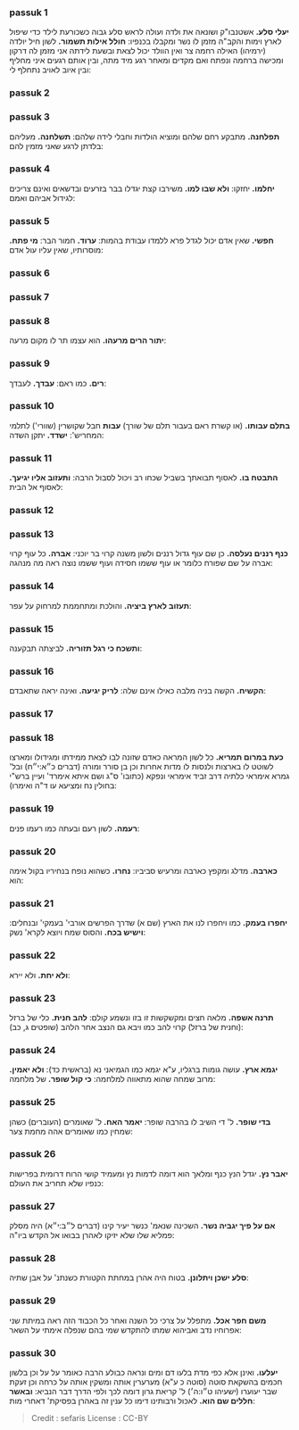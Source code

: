 
### passuk 1
<b>יעלי סלע.</b> אשטנבו"ק ושונאה את ולדה ועולה לראש סלע גבוה כשכורעת לילד כדי שיפול לארץ וימות והקב"ה מזמן לו נשר ומקבלו בכנפיו:
<b>חולל אילות תשמור.</b> לשון חיל יולדה (ירמיהו) האילה רחמה צר ואין הוולד יכול לצאת ובשעת לידתה אני מזמן לה דרקון ומכישה ברחמה ונפתח ואם מקדים ומאחר רגע מיד מתה, ובין אותם רגעים איני מחליף ובין איוב לאויב נתחלף לי:

### passuk 2

### passuk 3
<b>תפלחנה.</b> מתבקע רחם שלהם ומוציא הולדות וחבלי לידה שלהם:
<b>תשלחנה.</b> מעליהם בלדתן לרגע שאני מזמין להם:

### passuk 4
<b>יחלמו.</b> יחזקו:
<b>ולא שבו למו.</b> משירבו קצת יגדלו בבר בזרעים ובדשאים ואינם צריכים לגידול אביהם ואמם:

### passuk 5
<b>חפשי.</b> שאין אדם יכול לגדל פרא ללמדו עבודת בהמות:
<b>ערוד.</b> חמור הבר:
<b>מי פתח.</b> מוסרותיו, שאין עליו עול אדם:

### passuk 6

### passuk 7

### passuk 8
<b>יתור הרים מרעהו.</b> הוא עצמו תר לו מקום מרעה:

### passuk 9
<b>רים.</b> כמו ראם:
<b>עבדך.</b> לעבדך:

### passuk 10
<b>בתלם עבותו.</b> (או קשרת ראם בעבור תלם של שורך) <b>עבות</b> חבל שקושרין (שוורי') לתלמי המחריש':
<b>ישדד.</b> יתקן השדה:

### passuk 11
<b>התבטח בו.</b> לאסוף תבואתך בשביל שכחו רב ויכול לסבול הרבה:
<b>ותעזוב אליו יגיעך.</b> לאסוף אל הבית:

### passuk 12

### passuk 13
<b>כנף רננים נעלסה.</b> כן שם עוף גדול רננים ולשון משנה קרוי בר יוכני:
<b>אברה.</b> כל עוף קרוי אברה על שם שפורח כלומר או עוף ששמו חסידה ועוף ששמו נוצה ראה מה מנהגה:

### passuk 14
<b>תעזוב לארץ ביציה.</b> והולכת ומתחממת למרחוק על עפר:

### passuk 15
<b>ותשכח כי רגל תזוריה.</b> לביצתה תבקענה:

### passuk 16
<b>הקשיח.</b> הקשה בניה מלבה כאילו אינם שלה:
<b>לריק יגיעה.</b> ואינה יראה שתאבדם:

### passuk 17

### passuk 18
<b>כעת במרום תמריא.</b> כל לשון המראה כאדם שזונה לבו לצאת ממידתו ומגידולו ומארצו לשוטט לו בארצות ולנסות לו מדות אחרות וכן בן סורר ומורה (דברים כ״א:י״ח) ובל' גמרא אימראי כלתיה דרב זביד אימראי ונפקא (כתובו' ס"ג ושם איתא אימרד' ועיין ברש"י בחולין נח ומציעא עו ד"ה ואימרו):

### passuk 19
<b>רעמה.</b> לשון רעם ובעתה כמו רעמו פנים:

### passuk 20
<b>כארבה.</b> מדלג ומקפץ כארבה ומרעיש סביביו:
<b>נחרו.</b> כשהוא נופח בנחיריו בקול אימה הוא:

### passuk 21
<b>יחפרו בעמק.</b> כמו ויחפרו לנו את הארץ (שם א) שדרך הפרשים אורבי' בעמקי' ובנחלים:
<b>וישיש בכח.</b> והסוס שמח ויוצא לקרא' נשק:

### passuk 22
<b>ולא יחת.</b> ולא יירא:

### passuk 23
<b>תרנה אשפה.</b> מלאה חצים ומקשקשות זו בזו ונשמע קולם:
<b>להב חנית.</b> כלי של ברזל (וחנית של ברזל) קרוי להב כמו ויבא גם הנצב אחר הלהב (שופטים ג, כב):

### passuk 24
<b>יגמא ארץ.</b> עושה גומות ברגליו, ע"א יגמא כמו הגמיאני נא (בראשית כד):
<b>ולא יאמין.</b> מרוב שמחה שהוא מתאווה למלחמה:
<b>כי קול שופר.</b> של מלחמה:

### passuk 25
<b>בדי שופר.</b> ל' די השיב לו בהרבה שופר:
<b>יאמר האח.</b> ל' שאומרים (העוברים) כשהן שמחין כמו שאומרים אהה מחמת צער:

### passuk 26
<b>יאבר נץ.</b> יגדל הנץ כנף ומלאך הוא דומה לדמות נץ ומעמיד קושי הרוח דרומית בפרישות כנפיו שלא תחריב את העולם:

### passuk 27
<b>אם על פיך יגביה נשר.</b> השכינה שנאמ' כנשר יעיר קינו (דברים ל״ב:י״א) היה מסלק פמליא שלו שלא יזיקו לאהרן בבואו אל הקדש ביו"ה:

### passuk 28
<b>סלע ישכן ויתלונן.</b> בטוח היה אהרן במחתת הקטורת כשנתנ' על אבן שתיה:

### passuk 29
<b>משם חפר אכל.</b> מתפלל על צרכי כל השנה ואחר כל הכבוד הזה ראה במיתת שני אפרוחיו נדב ואביהוא שמתו להתקדש שמי בהם שנפלה אימתי על השאר:

### passuk 30
<b>יעלעו.</b> ואינן אלא כפי מדת בלעו דם ומים ונראה כבולע הרבה כאומר על על וכן בלשון חכמים בהשקאת סוטה (סוטה כ ע"א) מערערין אותה ומשקין אותה על כרחה וכן זעקת שבר יעוערו (ישעיהו ט״ו:ה׳) ל' קריאת גרון דומה לכך ולפי הדרך דבר הנביא:
<b>ובאשר חללים שם הוא.</b> לאכול ורבותינו דימו כל ענין זה באהרן בפסיקת' דאחרי מות:

>Credit : sefaris
>License : CC-BY